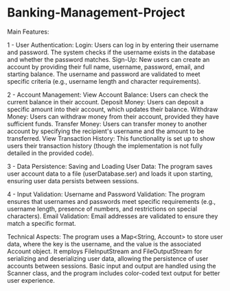 # Banking-Management-Project
Main Features:

1 - User Authentication:
Login: Users can log in by entering their username and password. The system checks if the username exists in the database and whether the password matches.
Sign-Up: New users can create an account by providing their full name, username, password, email, and starting balance. The username and password are validated to meet specific criteria (e.g., username length and character requirements).

2 - Account Management:
View Account Balance: Users can check the current balance in their account.
Deposit Money: Users can deposit a specific amount into their account, which updates their balance.
Withdraw Money: Users can withdraw money from their account, provided they have sufficient funds.
Transfer Money: Users can transfer money to another account by specifying the recipient's username and the amount to be transferred.
View Transaction History: This functionality is set up to show users their transaction history (though the implementation is not fully detailed in the provided code).

3 - Data Persistence:
Saving and Loading User Data: The program saves user account data to a file (userDatabase.ser) and loads it upon starting, ensuring user data persists between sessions.

4 - Input Validation:
Username and Password Validation: The program ensures that usernames and passwords meet specific requirements (e.g., username length, presence of numbers, and restrictions on special characters).
Email Validation: Email addresses are validated to ensure they match a specific format.

Technical Aspects:
The program uses a Map<String, Account> to store user data, where the key is the username, and the value is the associated Account object.
It employs FileInputStream and FileOutputStream for serializing and deserializing user data, allowing the persistence of user accounts between sessions.
Basic input and output are handled using the Scanner class, and the program includes color-coded text output for better user experience.
